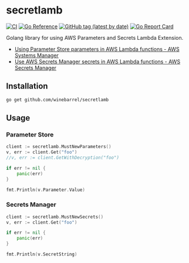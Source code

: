# secretlamb

[![CI](https://github.com/winebarrel/secretlamb/actions/workflows/ci.yml/badge.svg)](https://github.com/winebarrel/secretlamb/actions/workflows/ci.yml)
[![Go Reference](https://pkg.go.dev/badge/github.com/winebarrel/secretlamb.svg)](https://pkg.go.dev/github.com/winebarrel/secretlamb)
[![GitHub tag (latest by date)](https://img.shields.io/github/v/tag/winebarrel/secretlamb)](https://github.com/winebarrel/secretlamb/tags)
[![Go Report Card](https://goreportcard.com/badge/github.com/winebarrel/secretlamb)](https://goreportcard.com/report/github.com/winebarrel/secretlamb)

Golang library for using AWS Parameters and Secrets Lambda Extension.

- [Using Parameter Store parameters in AWS Lambda functions - AWS Systems Manager](https://docs.aws.amazon.com/systems-manager/latest/userguide/ps-integration-lambda-extensions.html)
- [Use AWS Secrets Manager secrets in AWS Lambda functions - AWS Secrets Manager](https://docs.aws.amazon.com/secretsmanager/latest/userguide/retrieving-secrets_lambda.html)

## Installation

```sh
go get github.com/winebarrel/secretlamb
```

## Usage

### Parameter Store

```go
client := secretlamb.MustNewParameters()
v, err := client.Get("foo")
//v, err := client.GetWithDecryption("foo")

if err != nil {
	panic(err)
}

fmt.Println(v.Parameter.Value)
```

### Secrets Manager

```go
client := secretlamb.MustNewSecrets()
v, err := client.Get("foo")

if err != nil {
	panic(err)
}

fmt.Println(v.SecretString)
```
